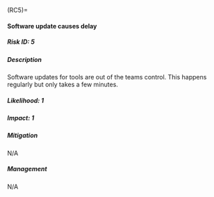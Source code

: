 <!-- prettier-ignore-start -->
(RC5)=
#### Software update causes delay
<!-- prettier-ignore-end -->

##### Risk ID: 5

##### Description

Software updates for tools are out of the teams control. This happens regularly
but only takes a few minutes.

##### Likelihood: 1

##### Impact: 1

##### Mitigation

N/A

##### Management

N/A
